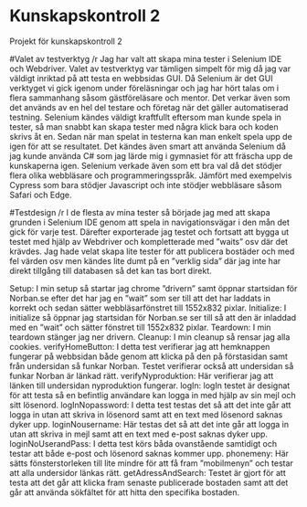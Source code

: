 # Kunskapskontroll 2
Projekt för kunskapskontroll 2

#Valet av testverktyg /r
Jag har valt att skapa mina tester i Selenium IDE och Webdriver. Valet av testverktyg var tämligen simpelt för mig då jag var väldigt inriktad på att testa en webbsidas GUI.  Då Selenium är det GUI verktyget vi gick igenom under föreläsningar och jag har hört talas om i flera sammanhang såsom gästföreläsare och mentor. Det verkar även som det används av en hel del testare och företag när det gäller automatiserad testning. 
Selenium kändes väldigt kraftfullt eftersom man kunde spela in tester, så man snabbt kan skapa tester med några klick bara och koden skrivs åt en. Sedan när man spelat in testerna kan man enkelt spela upp de igen för att se resultatet.
Det kändes även smart att använda Selenium då jag kunde använda C# som jag lärde mig i gymnasiet för att fräscha upp de kunskaperna igen. Selenium verkade även som ett bra val då det stödjer flera olika webbläsare och programmeringsspråk. Jämfört med exempelvis Cypress som bara stödjer Javascript och inte stödjer webbläsare såsom Safari och Edge. 

#Testdesign /r
I de flesta av mina tester så började jag med att skapa grunden i Selenium IDE genom att spela in navigationsvägar i den mån det gick för varje test. Därefter exporterade jag testet och fortsatt att bygga ut testet med hjälp av Webdriver och kompletterade med ”waits” osv där det krävdes. 
Jag hade velat skapa lite tester för att publicera bostäder och med fel värden osv men kändes lite dumt på en ”verklig sida” där jag inte har direkt tillgång till databasen så det kan tas bort direkt. 

Setup: I min setup så startar jag chrome ”drivern” samt öppnar startsidan för Norban.se efter det har jag en ”wait” som ser till att det har laddats in korrekt och sedan sätter webbläsarfönstret till 1552x832 pixlar. 
Initialize: I initialize så öppnar jag startsidan för Norban.se ser till så att den är inladdad med en ”wait” och sätter fönstret till 1552x832 pixlar. 
Teardown: I min teardown stänger jag ner drivern. 
Cleanup: I min cleanup så rensar jag alla cookies. 
verifyHomeButton: I detta test verifierar jag att hemknappen fungerar på webbsidan både genom att klicka på den på förstasidan samt från undersidan så funkar Norban. Testet verifierar också att undersidan så funkar Norban är länkad rätt. 
verifyNyproduktion: Här verifierar jag att länken till undersidan nyproduktion fungerar. 
logIn: logIn testet är designat för att testa så en befintlig användare kan logga in med hjälp av sin mejl och sitt lösenord. 
logInNopassword: I detta test testas det så att det inte går att logga in utan att skriva in lösenord samt att en text med lösenord saknas dyker upp. 
loginNousername: Här testas det så att det inte går att logga in utan att skriva in mejl samt att en text med e-post saknas dyker upp. 
loginNoUserandPass: I detta test körs båda ovanstående samtidigt och testar att både e-post och lösenord saknas kommer upp. 
phonemeny: Här sätts fönsterstorleken till lite mindre för att få fram ”mobilmenyn” och testar att alla undersidor länkas rätt. 
getAdressAndSearch: Testet är gjort för att testa att det går att klicka fram senaste publicerade bostaden samt att det går att använda sökfältet för att hitta den specifika bostaden. 

